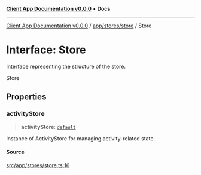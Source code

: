 [**Client App Documentation v0.0.0**](../../../../README.md) • **Docs**

***

[Client App Documentation v0.0.0](../../../../README.md) / [app/stores/store](../README.md) / Store

# Interface: Store

Interface representing the structure of the store.

 Store

## Properties

### activityStore

> **activityStore**: [`default`](../../activityStore/classes/default.md)

Instance of ActivityStore for managing activity-related state.

#### Source

[src/app/stores/store.ts:16](https://github.com/jimmykurian/Reactivities/blob/7242251934a0465caac7d53316c5f07fee39a833/client-app/src/app/stores/store.ts#L16)
